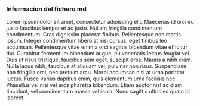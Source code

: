 ### Informacion del fichero md
Lorem ipsum dolor sit amet, consectetur adipiscing elit. Maecenas id orci eu justo faucibus tempor et ac justo. Nullam fringilla condimentum condimentum. Cras dignissim placerat finibus. Pellentesque non mattis ipsum. Integer condimentum libero at nisi cursus, eget finibus leo accumsan. Pellentesque vitae enim a orci sagittis bibendum vitae efficitur dui. Curabitur fermentum bibendum augue, eu venenatis lectus feugiat vel. Duis ut risus tristique, faucibus sem eget, suscipit eros. Mauris a nibh diam. Nulla lacus nibh, faucibus at aliquam vel, pulvinar non risus. Suspendisse non fringilla orci, nec pretium arcu. Morbi accumsan nisi at urna porttitor luctus. Fusce varius dapibus enim, quis elementum urna facilisis nec. Phasellus vel nisi vel eros pharetra bibendum. Etiam auctor nisl ac diam tincidunt, vel condimentum massa vehicula. Nunc sagittis ultricies quam id laoreet.

